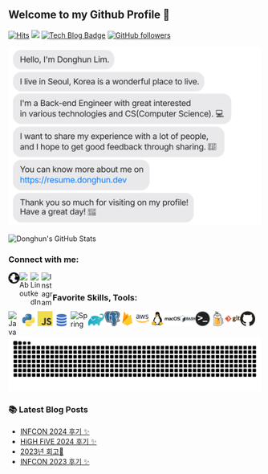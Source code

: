## Welcome to my Github Profile 👋

[![Hits](https://hits.seeyoufarm.com/api/count/incr/badge.svg?url=https%3A%2F%2Fgithub.com%2FdonghL-dev%2FdonghL-dev&title=views)](https://hits.seeyoufarm.com) [![](https://img.shields.io/badge/%F0%9F%8F%A0-Home-blue)](https://resume.donghun.dev) [![Tech Blog Badge](http://img.shields.io/badge/-Tech%20blog-black?style=flat-square&logo=github&link=https://donghun.dev/)](https://donghun.dev/) [![GitHub followers](https://img.shields.io/github/followers/donghl-dev?style=social)](https://github.com/donghL-dev?tab=followers)

![message_svg](https://github.com/donghL-dev/donghL-dev/blob/master/template.svg)

![Donghun's GitHub Stats](https://github-readme-stats-sigma-five.vercel.app/api?username=donghl-dev)

### Connect with me:

[<img align="left" alt="donghL-dev Velog" width="22px" src="https://raw.githubusercontent.com/iconic/open-iconic/master/svg/globe.svg" />](https://donghun.dev/)[<img align="left" alt="About" width="22px" src="https://user-images.githubusercontent.com/33312179/89108359-c2ee9f80-d472-11ea-931b-fe55d8dbb71b.png" />](https://resume.donghun.dev/)[<img align="left" alt="LinkedIn" width="22px" src="https://cdn.jsdelivr.net/npm/simple-icons@v3/icons/linkedin.svg" />](https://www.linkedin.com/in/donghun-lim-l34050/)[<img align="left" alt="Instagram" width="22px" src="https://cdn.jsdelivr.net/npm/simple-icons@v3/icons/instagram.svg" />](https://www.instagram.com/dong_h_08/)

<br />

### Favorite Skills, Tools:

[<img align="left" alt="Java" width="22px" src="https://user-images.githubusercontent.com/33312179/89106621-4d7cd200-d466-11ea-9a52-99632a3736a8.png" />][Java]
[<img align="left" alt="Python" width="36px" src="https://raw.githubusercontent.com/github/explore/80688e429a7d4ef2fca1e82350fe8e3517d3494d/topics/python/python.png" />][Python]
[<img align="left" alt="Java Script" width="30px" src="https://raw.githubusercontent.com/github/explore/80688e429a7d4ef2fca1e82350fe8e3517d3494d/topics/javascript/javascript.png" />][JavaScript]
[<img align="left" alt="SQL" width="36px" src="https://raw.githubusercontent.com/github/explore/80688e429a7d4ef2fca1e82350fe8e3517d3494d/topics/sql/sql.png" />][SQL]
[<img align="left" alt="Spring" width="34px" src="https://avatars0.githubusercontent.com/u/317776?s=200&v=4" />][Spring]
[<img align="left" alt="Gradle" width="34px" src="https://raw.githubusercontent.com/github/explore/59009b1589a883459c0ae19044e3e7e3ec0c4e0a/topics/gradle/gradle.png" />][Gradle]
[<img align="left" alt="PostgreSQL" width="30px" src="https://raw.githubusercontent.com/github/explore/80688e429a7d4ef2fca1e82350fe8e3517d3494d/topics/postgresql/postgresql.png" />][PostgreSQL]
[<img align="left" alt="Firebase" width="30px" src="https://raw.githubusercontent.com/github/explore/80688e429a7d4ef2fca1e82350fe8e3517d3494d/topics/firebase/firebase.png" />][Fire_base]
[<img align="left" alt="AWS" width="30px" src="https://raw.githubusercontent.com/github/explore/fbceb94436312b6dacde68d122a5b9c7d11f9524/topics/aws/aws.png" />][AWS]
[<img align="left" alt="Linux" width="30px" src="https://raw.githubusercontent.com/github/explore/80688e429a7d4ef2fca1e82350fe8e3517d3494d/topics/linux/linux.png" />][Linux]
[<img align="left" alt="Mac OS" width="30px" src="https://raw.githubusercontent.com/github/explore/80688e429a7d4ef2fca1e82350fe8e3517d3494d/topics/macos/macos.png" />][MacOS]
[<img align="left" alt="Bash" width="30px" src="https://raw.githubusercontent.com/github/explore/80688e429a7d4ef2fca1e82350fe8e3517d3494d/topics/bash/bash.png" />][Bash]
[<img align="left" alt="Terminal" width="30px" src="https://raw.githubusercontent.com/github/explore/d92924b1d925bb134e308bd29c9de6c302ed3beb/topics/terminal/terminal.png" />][Terminal]
[<img align="left" alt="Homebrew" width="30px" src="https://raw.githubusercontent.com/github/explore/80688e429a7d4ef2fca1e82350fe8e3517d3494d/topics/homebrew/homebrew.png" />][Homebrew]
[<img align="left" alt="Git" width="30px" src="https://raw.githubusercontent.com/github/explore/80688e429a7d4ef2fca1e82350fe8e3517d3494d/topics/git/git.png" />][Git]
[<img align="left" alt="GitHub" width="30px" src="https://raw.githubusercontent.com/github/explore/89bdd9644f44d1b12180fd512b95574fe4c54617/topics/github-api/github-api.png" />][Github]

<br />

<!-- ![](https://user-images.githubusercontent.com/33312179/89108870-2f6b9d80-d477-11ea-8f41-f249c7d12a86.png) -->
![snake svg](https://github.com/donghL-dev/donghL-dev/blob/output/github-contribution-grid-snake.svg)

### 📚 Latest Blog Posts
<!-- BLOG-POST-LIST:START -->
- [INFCON 2024 후기 ✨](https://donghun.dev/INFCON-2024-REVIEWS)
- [HiGH FiVE 2024 후기 ✨](https://donghun.dev/HiGH-FiVE-2024-REVIEWS)
- [2023년 회고📝](https://donghun.dev/2023-Retrospective)
- [INFCON 2023 후기 ✨](https://donghun.dev/INFCON-2023-REVIEWS)
<!-- BLOG-POST-LIST:END -->

[Java]: https://en.wikipedia.org/wiki/Java_(programming_language)
[Python]: https://en.wikipedia.org/wiki/Python_(programming_language)
[JavaScript]: https://en.wikipedia.org/wiki/JavaScript
[SQL]: https://en.wikipedia.org/wiki/SQL
[Spring]: https://en.wikipedia.org/wiki/Spring_Framework
[Gradle]: https://en.wikipedia.org/wiki/Gradle
[PostgreSQL]: https://en.wikipedia.org/wiki/PostgreSQL
[Fire_base]: https://en.wikipedia.org/wiki/Firebase
[AWS]: https://en.wikipedia.org/wiki/Amazon_Web_Services
[Linux]: https://en.wikipedia.org/wiki/Linux
[MacOS]: https://en.wikipedia.org/wiki/MacOS
[Bash]: https://en.wikipedia.org/wiki/Bash_(Unix_shell)
[Terminal]: https://en.wikipedia.org/wiki/GNOME_Terminal
[Homebrew]: https://en.wikipedia.org/wiki/Homebrew_(package_manager)
[Git]: https://en.wikipedia.org/wiki/Git
[Github]: https://en.wikipedia.org/wiki/GitHub
